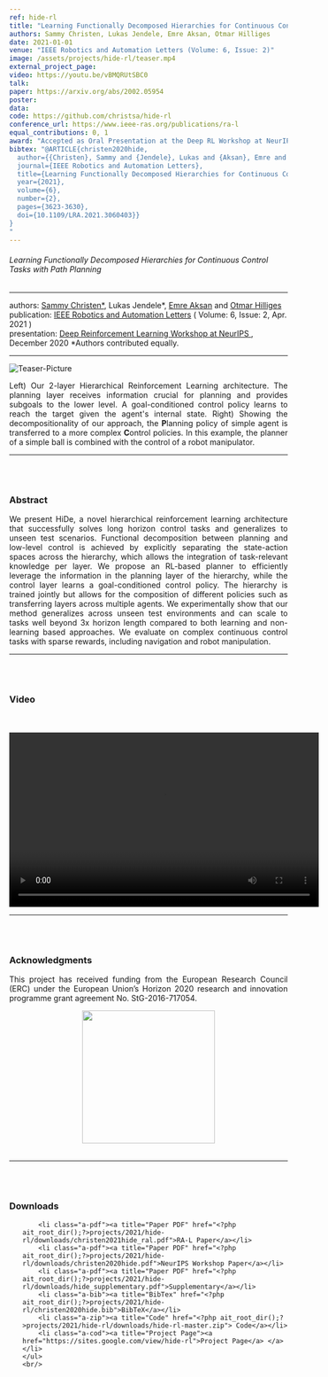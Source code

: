 ```yaml
---
ref: hide-rl
title: "Learning Functionally Decomposed Hierarchies for Continuous Control Tasks With Path Planning"
authors: Sammy Christen, Lukas Jendele, Emre Aksan, Otmar Hilliges
date: 2021-01-01
venue: "IEEE Robotics and Automation Letters (Volume: 6, Issue: 2)"
image: /assets/projects/hide-rl/teaser.mp4
external_project_page: 
video: https://youtu.be/vBMQRUtSBC0
talk: 
paper: https://arxiv.org/abs/2002.05954
poster: 
data: 
code: https://github.com/christsa/hide-rl
conference_url: https://www.ieee-ras.org/publications/ra-l
equal_contributions: 0, 1
award: "Accepted as Oral Presentation at the Deep RL Workshop at NeurIPS"
bibtex: "@ARTICLE{christen2020hide,
  author={{Christen}, Sammy and {Jendele}, Lukas and {Aksan}, Emre and {Hilliges}, Otmar},
  journal={IEEE Robotics and Automation Letters},
  title={Learning Functionally Decomposed Hierarchies for Continuous Control Tasks With Path Planning},
  year={2021},
  volume={6},
  number={2},
  pages={3623-3630},
  doi={10.1109/LRA.2021.3060403}}
}
"
---
```


<h6>Learning Functionally Decomposed Hierarchies for Continuous Control Tasks with Path Planning</h6>
<hr />

<div class="fullcol">
    <div class="teaser-info-projectpage">
            <span class="normalcap">authors:</span>
            <span class="authorcap">
                <nobr><a href="/people/sammyc/" title="Sammy Christen">Sammy Christen*</a>, </nobr>
                <nobr> Lukas Jendele*, </nobr>
                <nobr><a href="/people/eaksan/" title="Emre Aksan">Emre Aksan</a> </nobr>
		        and
                <nobr><a href="/people/hilliges/" title="Otmar Hilliges">Otmar Hilliges</a> </nobr>
            </span>
            <br/>
            <span class="normalcap"><nobr>publication: </nobr></span>
            <span class="authorcap">
                <a class="a-text-ext" href="https://ieeexplore.ieee.org/document/9357915" title="IEEE Robotics and Automation Letters">IEEE Robotics and Automation Letters</a> ( Volume: 6, Issue: 2, Apr. 2021 )
            </span>
            <br/>
            <span class="normalcap"><nobr>presentation: </nobr></span>
            <span class="authorcap">
                <a class="a-text-ext" href="https://sites.google.com/view/deep-rl-workshop-neurips2020/home" target="_blank" title="DRLW NeurIPS 2020">Deep Reinforcement Learning Workshop at NeurIPS </a>, December 2020
                *Authors contributed equally.
            </span>
	<br/>
        <hr />
    </div>
</div>

<div class="fullcol">
    <img class="fullcol" src="<?php ait_root_dir();?>projects/2021/hide-rl/teaser.png" alt="Teaser-Picture" />
    <div class="fullcol">
        <p align="justify">
            <span class="figurecap">
            Left) Our 2-layer Hierarchical Reinforcement Learning architecture. The planning layer receives information crucial for planning and provides subgoals to the lower level. A goal-conditioned control policy learns to reach the target given the agent's internal state. Right) Showing the decompositionality of our approach, the <b>P</b>lanning policy of simple agent is transferred to a more complex <b>C</b>ontrol policies. In this example, the planner of a simple ball is combined with the control of a robot manipulator.
           </span>
        </p>
        <hr />
        <br/>
        <br/>
    </div>
</div>

<div class="fullcol">
    <h3>Abstract</h3>
    <p align="justify">
    We present HiDe, a novel hierarchical reinforcement learning architecture that successfully solves long horizon control tasks and generalizes to unseen test scenarios. Functional decomposition between planning and low-level control is achieved by explicitly separating the state-action spaces across the hierarchy, which allows the integration of task-relevant knowledge per layer. We propose an RL-based planner to efficiently leverage the information in the planning layer of the hierarchy, while the control layer learns a goal-conditioned control policy. The hierarchy is trained jointly but allows for the composition of different policies such as transferring layers across multiple agents. We experimentally show that our method generalizes across unseen test environments and can scale to tasks well beyond 3x horizon length compared to both learning and non-learning based approaches. We evaluate on complex continuous control tasks with sparse rewards, including navigation and robot manipulation.
    <hr />
    <br/>
    <br/>
</div>

<div class="fullcol">
<h3>Video</h3>
	<br/>
	<br/>
    <div class="video" align="center">
    <video width="560" height="315" src="<?php ait_root_dir();?>projects/2021/hide-rl/downloads/hide_drlw.mp4" frameborder="0" allowfullscreen controls></video>
    </div>
    <hr />
    <br/>
    <br/>
</div>

<div class="fullcol">
    <h3>Acknowledgments</h3>
    <p align="justify">
	This project has received funding from the European Research Council (ERC) under the European Union’s Horizon 2020 research and innovation programme grant agreement No. StG-2016-717054.
    </p>
    <center>
	<img width="240px" src="<?php ait_root_dir();?>ERC.jpg" />
    </center>
    <br/>
    <hr />
    <br/>
    <br/>
</div>

<div class="fullcol">
 <h3>Downloads</h3>
    <ul class="linklist">

        <li class="a-pdf"><a title="Paper PDF" href="<?php ait_root_dir();?>projects/2021/hide-rl/downloads/christen2021hide_ral.pdf">RA-L Paper</a></li>
        <li class="a-pdf"><a title="Paper PDF" href="<?php ait_root_dir();?>projects/2021/hide-rl/downloads/christen2020hide.pdf">NeurIPS Workshop Paper</a></li>
        <li class="a-pdf"><a title="Paper PDF" href="<?php ait_root_dir();?>projects/2021/hide-rl/downloads/hide_supplementary.pdf">Supplementary</a></li>
        <li class="a-bib"><a title="BibTex" href="<?php ait_root_dir();?>projects/2021/hide-rl/christen2020hide.bib">BibTeX</a></li>
        <li class="a-zip"><a title="Code" href="<?php ait_root_dir();?>projects/2021/hide-rl/downloads/hide-rl-master.zip"> Code</a></li>
        <li class="a-cod"><a title="Project Page"><a href="https://sites.google.com/view/hide-rl">Project Page</a> </a></li>
    </ul>
    <br/>
</div>


